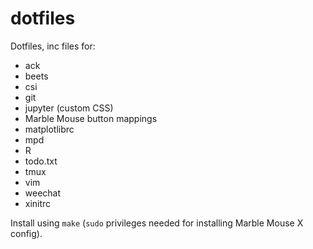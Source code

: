 # dotfiles

Dotfiles, inc files for:

* ack
* beets
* csi
* git
* jupyter (custom CSS)
* Marble Mouse button mappings
* matplotlibrc
* mpd
* R
* todo.txt
* tmux
* vim
* weechat
* xinitrc

Install using `make` (`sudo` privileges needed for installing Marble Mouse X config).
